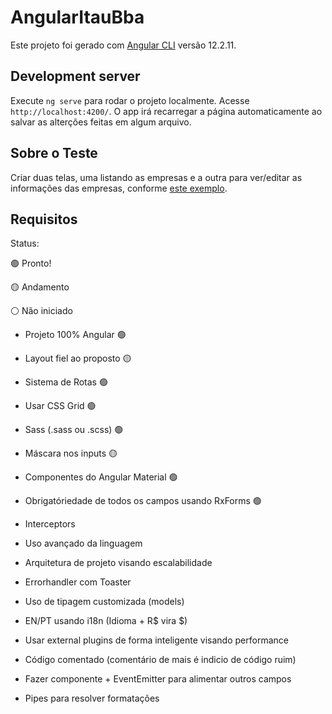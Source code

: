 # AngularItauBba

Este projeto foi gerado com [Angular CLI](https://github.com/angular/angular-cli) versão 12.2.11.

## Development server

Execute `ng serve` para rodar o projeto localmente. Acesse `http://localhost:4200/`. O app irá recarregar a página automaticamente ao salvar as alterções feitas em algum arquivo.

## Sobre o Teste

Criar duas telas, uma listando as empresas e a outra para ver/editar as informações das empresas, conforme [este exemplo](https://bit.ly/2R0ygPR).

## Requisitos

Status:

:green_circle: Pronto!

:yellow_circle: Andamento

:white_circle: Não iniciado

- Projeto 100% Angular :green_circle:
- Layout fiel ao proposto :yellow_circle:
- Sistema de Rotas :green_circle:
- Usar CSS Grid :green_circle:
- Sass (.sass ou .scss) :green_circle:
- Máscara nos inputs :yellow_circle:
- Componentes do Angular Material :green_circle:
- Obrigatóriedade de todos os campos usando RxForms :green_circle:

- Interceptors
- Uso avançado da linguagem
- Arquitetura de projeto visando escalabilidade
- Errorhandler com Toaster
- Uso de tipagem customizada (models)
- EN/PT usando i18n (Idioma + R$ vira $)
- Usar external plugins de forma inteligente visando performance
- Código comentado (comentário de mais é indicio de código ruim)
- Fazer componente <app-cep> + EventEmitter para alimentar outros campos
- Pipes para resolver formatações
